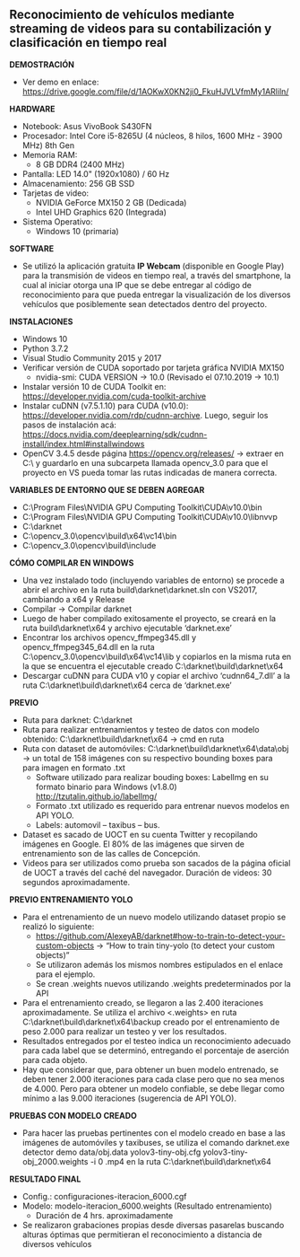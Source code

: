 ## Reconocimiento de vehículos mediante streaming de videos para su contabilización y clasificación en tiempo real

__DEMOSTRACIÓN__
- Ver demo en enlace: https://drive.google.com/file/d/1AOKwX0KN2ji0_FkuHJVLVfmMy1ARliln/

__HARDWARE__
- Notebook: Asus VivoBook S430FN
- Procesador: Intel Core i5-8265U (4 núcleos, 8 hilos, 1600 MHz - 3900 MHz) 8th Gen
- Memoria RAM: 
    - 8 GB DDR4 (2400 MHz)
- Pantalla: LED 14.0" (1920x1080) / 60 Hz
- Almacenamiento: 256 GB SSD
- Tarjetas de video:
    - NVIDIA GeForce MX150 2 GB (Dedicada)
    - Intel UHD Graphics 620 (Integrada)
- Sistema Operativo:
    - Windows 10 (primaria)

__SOFTWARE__
- Se utilizó la aplicación gratuita __IP Webcam__ (disponible en Google Play) para la transmisión de videos en tiempo real, a través del smartphone, la cual al iniciar otorga una IP que se debe entregar al código de reconocimiento para que pueda entregar la visualización de los diversos vehículos que posiblemente sean detectados dentro del proyecto.


__INSTALACIONES__
- Windows 10
- Python 3.7.2
- Visual Studio Community 2015 y 2017
- Verificar versión de CUDA soportado por tarjeta gráfica NVIDIA MX150
    - nvidia-smi: CUDA VERSION -> 10.0 (Revisado el 07.10.2019 -> 10.1)
- Instalar versión 10 de CUDA Toolkit en: https://developer.nvidia.com/cuda-toolkit-archive
- Instalar cuDNN (v7.5.1.10) para CUDA (v10.0): https://developer.nvidia.com/rdp/cudnn-archive. Luego, seguir los pasos de instalación acá: https://docs.nvidia.com/deeplearning/sdk/cudnn-install/index.html#installwindows
- OpenCV 3.4.5 desde página https://opencv.org/releases/ -> extraer en C:\ y guardarlo en una subcarpeta llamada opencv_3.0 para que el proyecto en VS pueda tomar las rutas indicadas de manera correcta.


__VARIABLES DE ENTORNO QUE SE DEBEN AGREGAR__
- C:\Program Files\NVIDIA GPU Computing Toolkit\CUDA\v10.0\bin
- C:\Program Files\NVIDIA GPU Computing Toolkit\CUDA\v10.0\libnvvp
- C:\darknet
- C:\opencv_3.0\opencv\build\x64\vc14\bin
- C:\opencv_3.0\opencv\build\include


__CÓMO COMPILAR EN WINDOWS__
- Una vez instalado todo (incluyendo variables de entorno) se procede a abrir el archivo en la ruta build\darknet\darknet.sln con VS2017, cambiando a x64 y Release
- Compilar -> Compilar darknet
- Luego de haber compilado exitosamente el proyecto, se creará en la ruta build\darknet\x64 y archivo ejecutable ‘darknet.exe’
- Encontrar los archivos opencv_ffmpeg345.dll y opencv_ffmpeg345_64.dll en la ruta C:\opencv_3.0\opencv\build\x64\vc14\lib y copiarlos en la misma ruta en la que se encuentra el ejecutable creado C:\darknet\build\darknet\x64
- Descargar cuDNN para CUDA v10 y copiar el archivo ‘cudnn64_7.dll’ a la ruta C:\darknet\build\darknet\x64 cerca de ‘darknet.exe’


__PREVIO__
- Ruta para darknet: C:\darknet
- Ruta para realizar entrenamientos y testeo de datos con modelo obtenido: C:\darknet\build\darknet\x64 -> cmd en ruta
- Ruta con dataset de automóviles: C:\darknet\build\darknet\x64\data\obj -> un total de 158 imágenes con su respectivo bounding boxes para para imagen en formato .txt
    - Software utilizado para realizar bouding boxes: LabelImg en su formato binario para Windows (v1.8.0) http://tzutalin.github.io/labelImg/ 
    - Formato .txt utilizado es requerido para entrenar nuevos modelos en API YOLO.
    - Labels: automovil – taxibus – bus.
- Dataset es sacado de UOCT en su cuenta Twitter y recopilando imágenes en Google. El 80% de las imágenes que sirven de entrenamiento son de las calles de Concepción.
- Videos para ser utilizados como prueba son sacados de la página oficial de UOCT a través del caché del navegador. Duración de videos: 30 segundos aproximadamente.


__PREVIO ENTRENAMIENTO YOLO__
- Para el entrenamiento de un nuevo modelo utilizando dataset propio se realizó lo siguiente:
    - https://github.com/AlexeyAB/darknet#how-to-train-to-detect-your-custom-objects -> “How to train tiny-yolo (to detect your custom objects)”
    - Se utilizaron además los mismos nombres estipulados en el enlace para el ejemplo.
    - Se crean .weights nuevos utilizando .weights predeterminados por la API 
- Para el entrenamiento creado, se llegaron a las 2.400 iteraciones aproximadamente. Se utiliza el archivo <.weights> en ruta C:\darknet\build\darknet\x64\backup creado por el entrenamiento de peso 2.000 para realizar un testeo y ver los resultados. 
- Resultados entregados por el testeo indica un reconocimiento adecuado para cada label que se determinó, entregando el porcentaje de aserción para cada objeto.
- Hay que considerar que, para obtener un buen modelo entrenado, se deben tener 2.000 iteraciones para cada clase pero que no sea menos de 4.000. Pero para obtener un modelo confiable, se debe llegar como mínimo a las 9.000 iteraciones (sugerencia de API YOLO).


__PRUEBAS CON MODELO CREADO__
- Para hacer las pruebas pertinentes con el modelo creado en base a las imágenes de automóviles y taxibuses, se utiliza el comando darknet.exe detector demo data/obj.data yolov3-tiny-obj.cfg yolov3-tiny-obj_2000.weights -i 0 <archivo-de-video>.mp4 en la ruta C:\darknet\build\darknet\x64

__RESULTADO FINAL__
- Config.: configuraciones-iteracion_6000.cgf
- Modelo: modelo-iteracion_6000.weights (Resultado entrenamiento)
    - Duración de 4 hrs. aproximadamente
- Se realizaron grabaciones propias desde diversas pasarelas buscando alturas óptimas que permitieran el reconocimiento a distancia de diversos vehículos